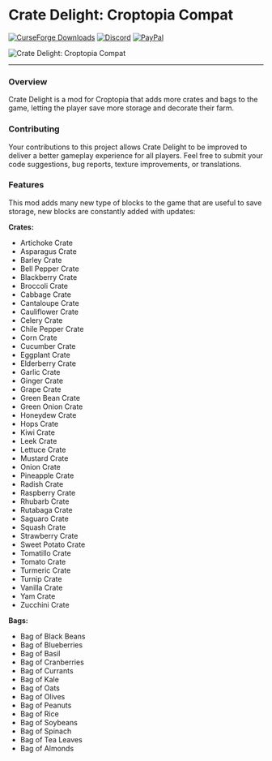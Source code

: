 # Crate Delight: Croptopia Compat

[![CurseForge Downloads](https://img.shields.io/curseforge/dt/958291?style=flat&logo=curseforge&logoColor=%23F16436&label=CurseForge&labelColor=%232D2C2C&color=%23F16436)](https://www.curseforge.com/minecraft/mc-mods/crate-delight-forge)
[![Discord](https://img.shields.io/discord/1194733791818821663?style=flat&logo=discord&logoColor=%23FFFFFF&label=Discord&labelColor=2D2C2C&color=%234e992e)](https://discord.gg/e2BQx4bbsU)
[![PayPal](https://img.shields.io/badge/Donate%20on%20PayPal-0079C1?style=flat&logo=paypal)](https://paypal.me/kevgelhorn)

![Crate Delight: Croptopia Compat](https://cdn.modrinth.com/data/W6Xlp26Z/images/2a6e8a58eabac85320c1a70fa1f1ffb6a63caa27.png)
***

### Overview

Crate Delight is a mod for Croptopia that adds more crates and bags to the game, letting the player save more storage and decorate their farm.

### Contributing

Your contributions to this project allows Crate Delight to be improved to deliver a better gameplay experience for all players. Feel free to submit your code suggestions, bug reports, texture improvements, or translations.

### Features

This mod adds many new type of blocks to the game that are useful to save storage, new blocks are constantly added with updates:

**Crates:**

*   Artichoke Crate
*   Asparagus Crate
*   Barley Crate
*   Bell Pepper Crate
*   Blackberry Crate
*   Broccoli Crate
*   Cabbage Crate
*   Cantaloupe Crate
*   Cauliflower Crate
*   Celery Crate
*   Chile Pepper Crate
*   Corn Crate
*   Cucumber Crate
*   Eggplant Crate
*   Elderberry Crate
*   Garlic Crate
*   Ginger Crate
*   Grape Crate
*   Green Bean Crate
*   Green Onion Crate
*   Honeydew Crate
*   Hops Crate
*   Kiwi Crate
*   Leek Crate
*   Lettuce Crate
*   Mustard Crate
*   Onion Crate
*   Pineapple Crate
*   Radish Crate
*   Raspberry Crate
*   Rhubarb Crate
*   Rutabaga Crate
*   Saguaro Crate
*   Squash Crate
*   Strawberry Crate
*   Sweet Potato Crate
*   Tomatillo Crate
*   Tomato Crate
*   Turmeric Crate
*   Turnip Crate
*   Vanilla Crate
*   Yam Crate
*   Zucchini Crate

**Bags:**

*   Bag of Black Beans
*   Bag of Blueberries
*   Bag of Basil
*   Bag of Cranberries
*   Bag of Currants
*   Bag of Kale
*   Bag of Oats
*   Bag of Olives
*   Bag of Peanuts
*   Bag of Rice
*   Bag of Soybeans
*   Bag of Spinach
*   Bag of Tea Leaves
*   Bag of Almonds